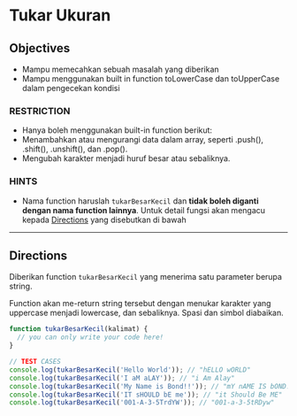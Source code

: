 #  Tukar Ukuran

## Objectives

- Mampu memecahkan sebuah masalah yang diberikan
- Mampu menggunakan built in function toLowerCase dan toUpperCase dalam pengecekan kondisi

### RESTRICTION

- Hanya boleh menggunakan built-in function berikut:
- Menambahkan atau mengurangi data dalam array, seperti .push(), .shift(), .unshift(), dan .pop().
- Mengubah karakter menjadi huruf besar atau sebaliknya.

### HINTS

- Nama function haruslah `tukarBesarKecil` dan __tidak boleh diganti dengan nama function lainnya__. Untuk detail fungsi akan mengacu kepada [Directions](#directions) yang disebutkan di bawah

---

## Directions

Diberikan function `tukarBesarKecil` yang menerima satu parameter berupa string.

Function akan me-return string tersebut dengan menukar karakter yang uppercase menjadi lowercase, dan sebaliknya. Spasi dan simbol diabaikan.

```js
function tukarBesarKecil(kalimat) {
  // you can only write your code here!
}

// TEST CASES
console.log(tukarBesarKecil('Hello World')); // "hELLO wORLD"
console.log(tukarBesarKecil('I aM aLAY')); // "i Am Alay"
console.log(tukarBesarKecil('My Name is Bond!!')); // "mY nAME IS bOND!!"
console.log(tukarBesarKecil('IT sHOULD bE me')); // "it Should Be ME"
console.log(tukarBesarKecil('001-A-3-5TrdYW')); // "001-a-3-5tRDyw"
```
